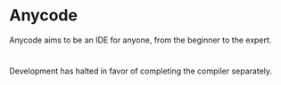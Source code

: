 # Anycode
Anycode aims to be an IDE for anyone, from the beginner to the expert.

#

Development has halted in favor of completing the compiler separately.
